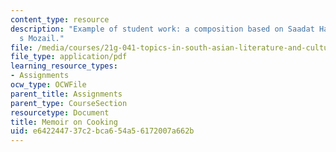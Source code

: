 ```yaml
---
content_type: resource
description: "Example of student work: a composition based on Saadat Hasan Manto\u2019\
  s Mozail."
file: /media/courses/21g-041-topics-in-south-asian-literature-and-culture-fall-2004/e642244737c2bca654a56172007a662b_MIT21G_041F04_paper.pdf
file_type: application/pdf
learning_resource_types:
- Assignments
ocw_type: OCWFile
parent_title: Assignments
parent_type: CourseSection
resourcetype: Document
title: Memoir on Cooking
uid: e6422447-37c2-bca6-54a5-6172007a662b
---
```

